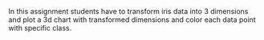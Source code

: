 In this assignment students have to transform iris data into 3 dimensions and plot a 3d
chart with transformed dimensions and color each data point with specific class.
